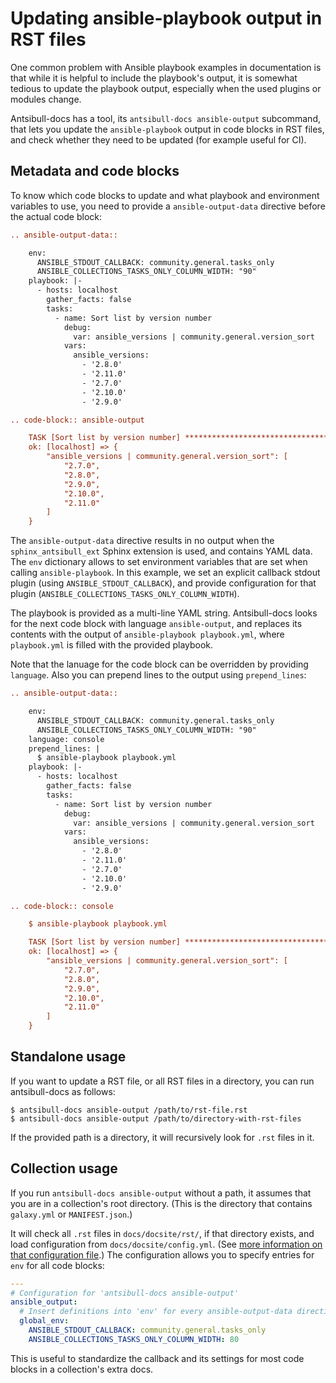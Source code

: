 <!--
Copyright (c) Ansible Project
GNU General Public License v3.0+ (see LICENSES/GPL-3.0-or-later.txt or https://www.gnu.org/licenses/gpl-3.0.txt)
SPDX-License-Identifier: GPL-3.0-or-later
-->

# Updating ansible-playbook output in RST files

One common problem with Ansible playbook examples in documentation is that while it is helpful to include the playbook's output,
it is somewhat tedious to update the playbook output, especially when the used plugins or modules change.

Antsibull-docs has a tool, its `antsibull-docs ansible-output` subcommand, that lets you update the `ansible-playbook` output
in code blocks in RST files, and check whether they need to be updated (for example useful for CI).

## Metadata and code blocks

To know which code blocks to update and what playbook and environment variables to use, you need to provide a `ansible-output-data` directive before the actual code block:

```rst
.. ansible-output-data::

    env:
      ANSIBLE_STDOUT_CALLBACK: community.general.tasks_only
      ANSIBLE_COLLECTIONS_TASKS_ONLY_COLUMN_WIDTH: "90"
    playbook: |-
      - hosts: localhost
        gather_facts: false
        tasks:
          - name: Sort list by version number
            debug:
              var: ansible_versions | community.general.version_sort
            vars:
              ansible_versions:
                - '2.8.0'
                - '2.11.0'
                - '2.7.0'
                - '2.10.0'
                - '2.9.0'

.. code-block:: ansible-output

    TASK [Sort list by version number] ********************************************************
    ok: [localhost] => {
        "ansible_versions | community.general.version_sort": [
            "2.7.0",
            "2.8.0",
            "2.9.0",
            "2.10.0",
            "2.11.0"
        ]
    }
```

The `ansible-output-data` directive results in no output when the `sphinx_antsibull_ext` Sphinx extension is used, and contains YAML data.
The `env` dictionary allows to set environment variables that are set when calling `ansible-playbook`.
In this example, we set an explicit callback stdout plugin (using `ANSIBLE_STDOUT_CALLBACK`),
and provide configuration for that plugin (`ANSIBLE_COLLECTIONS_TASKS_ONLY_COLUMN_WIDTH`).

The playbook is provided as a multi-line YAML string.
Antsibull-docs looks for the next code block with language `ansible-output`, and replaces its contents with the output of `ansible-playbook playbook.yml`,
where `playbook.yml` is filled with the provided playbook.

Note that the lanuage for the code block can be overridden by providing `language`.
Also you can prepend lines to the output using `prepend_lines`:

```rst
.. ansible-output-data::

    env:
      ANSIBLE_STDOUT_CALLBACK: community.general.tasks_only
      ANSIBLE_COLLECTIONS_TASKS_ONLY_COLUMN_WIDTH: "90"
    language: console
    prepend_lines: |
      $ ansible-playbook playbook.yml
    playbook: |-
      - hosts: localhost
        gather_facts: false
        tasks:
          - name: Sort list by version number
            debug:
              var: ansible_versions | community.general.version_sort
            vars:
              ansible_versions:
                - '2.8.0'
                - '2.11.0'
                - '2.7.0'
                - '2.10.0'
                - '2.9.0'

.. code-block:: console

    $ ansible-playbook playbook.yml

    TASK [Sort list by version number] ********************************************************
    ok: [localhost] => {
        "ansible_versions | community.general.version_sort": [
            "2.7.0",
            "2.8.0",
            "2.9.0",
            "2.10.0",
            "2.11.0"
        ]
    }
```

## Standalone usage

If you want to update a RST file, or all RST files in a directory, you can run antsibull-docs as follows:

```shell
$ antsibull-docs ansible-output /path/to/rst-file.rst
$ antsibull-docs ansible-output /path/to/directory-with-rst-files
```

If the provided path is a directory, it will recursively look for `.rst` files in it.

## Collection usage

If you run `antsibull-docs ansible-output` without a path, it assumes that you are in a collection's root directory.
(This is the directory that contains `galaxy.yml` or `MANIFEST.json`.)

It will check all `.rst` files in `docs/docsite/rst/`, if that directory exists,
and load configuration from `docs/docsite/config.yml`.
(See [more information on that configuration file](../collection-docs/#configuring-the-docsite).)
The configuration allows you to specify entries for `env` for all code blocks:

```yaml
---
# Configuration for 'antsibull-docs ansible-output'
ansible_output:
  # Insert definitions into 'env' for every ansible-output-data directive
  global_env:
    ANSIBLE_STDOUT_CALLBACK: community.general.tasks_only
    ANSIBLE_COLLECTIONS_TASKS_ONLY_COLUMN_WIDTH: 80
```

This is useful to standardize the callback and its settings for most code blocks in a collection's extra docs.
